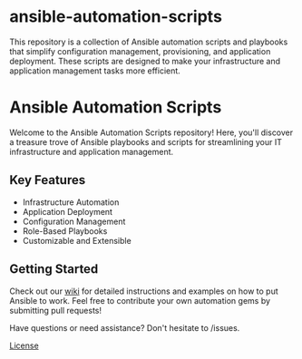 # ansible-automation-scripts
This repository is a collection of Ansible automation scripts and playbooks that simplify configuration management, provisioning, and application deployment. These scripts are designed to make your infrastructure and application management tasks more efficient.

# Ansible Automation Scripts

Welcome to the Ansible Automation Scripts repository! Here, you'll discover a treasure trove of Ansible playbooks and scripts for streamlining your IT infrastructure and application management.

## Key Features
- Infrastructure Automation
- Application Deployment
- Configuration Management
- Role-Based Playbooks
- Customizable and Extensible

## Getting Started
Check out our [wiki](/wiki) for detailed instructions and examples on how to put Ansible to work. Feel free to contribute your own automation gems by submitting pull requests!

Have questions or need assistance? Don't hesitate to /issues.

[License](/LICENSE)
